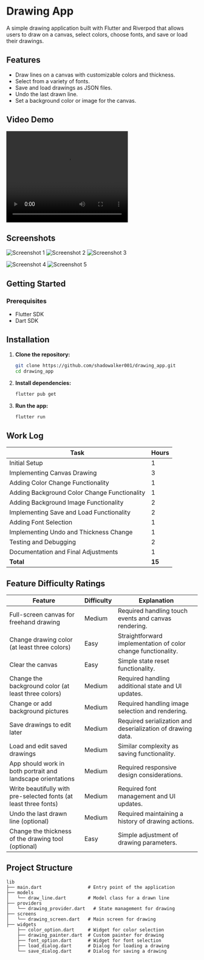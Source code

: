 # Drawing App

A simple drawing application built with Flutter and Riverpod that allows users to draw on a canvas, select colors, choose fonts, and save or load their drawings.

## Features

- Draw lines on a canvas with customizable colors and thickness.
- Select from a variety of fonts.
- Save and load drawings as JSON files.
- Undo the last drawn line.
- Set a background color or image for the canvas.

## Video Demo

<video width="320" height="240" controls>
  <source src="assets/demo/20240717204904.mp4" type="video/mp4">
  Your browser does not support the video tag.
</video>

## Screenshots

![Screenshot 1](assets/screenshots/Screenshot_1721249319.png) ![Screenshot 2](assets/screenshots/Screenshot_1721249336.png) ![Screenshot 3](assets/screenshots/Screenshot_1721249350.png)

![Screenshot 4](assets/screenshots/Screenshot_1721249371.png) ![Screenshot 5](assets/screenshots/Screenshot_1721248832.png)

## Getting Started

### Prerequisites

- Flutter SDK
- Dart SDK

## Installation

1. **Clone the repository:**
    ```bash
    git clone https://github.com/shadowalker001/drawing_app.git
    cd drawing_app
    ```

2. **Install dependencies:**
    ```bash
    flutter pub get
    ```

3. **Run the app:**
    ```bash
    flutter run
    ```

## Work Log

| Task                                              | Hours |
|---------------------------------------------------|-------|
| Initial Setup                                     | 1     |
| Implementing Canvas Drawing                       | 3     |
| Adding Color Change Functionality                 | 1     |
| Adding Background Color Change Functionality      | 1     |
| Adding Background Image Functionality             | 2     |
| Implementing Save and Load Functionality          | 2     |
| Adding Font Selection                             | 1     |
| Implementing Undo and Thickness Change            | 1     |
| Testing and Debugging                             | 2     |
| Documentation and Final Adjustments               | 1     |
| **Total**                                         | **15**|

## Feature Difficulty Ratings

| Feature                                                  | Difficulty | Explanation                                                                                          |
|----------------------------------------------------------|------------|------------------------------------------------------------------------------------------------------|
| Full-screen canvas for freehand drawing                  | Medium     | Required handling touch events and canvas rendering.                                                 |
| Change drawing color (at least three colors)             | Easy       | Straightforward implementation of color change functionality.                                        |
| Clear the canvas                                         | Easy       | Simple state reset functionality.                                                                    |
| Change the background color (at least three colors)      | Medium     | Required handling additional state and UI updates.                                                   |
| Change or add background pictures                        | Medium     | Required handling image selection and rendering.                                                     |
| Save drawings to edit later                              | Medium     | Required serialization and deserialization of drawing data.                                          |
| Load and edit saved drawings                             | Medium     | Similar complexity as saving functionality.                                                          |
| App should work in both portrait and landscape orientations | Medium | Required responsive design considerations.                                                           |
| Write beautifully with pre-selected fonts (at least three fonts) | Medium | Required font management and UI updates.                                                             |
| Undo the last drawn line (optional)                      | Medium     | Required maintaining a history of drawing actions.                                                   |
| Change the thickness of the drawing tool (optional)      | Easy       | Simple adjustment of drawing parameters.                                                             |


## Project Structure

```plaintext
lib
├── main.dart                 # Entry point of the application
├── models
│   └── draw_line.dart        # Model class for a drawn line
├── providers
│   └── drawing_provider.dart   # State management for drawing
├── screens
│   └── drawing_screen.dart   # Main screen for drawing
├── widgets
    ├── color_option.dart     # Widget for color selection
    ├── drawing_painter.dart  # Custom painter for drawing
    ├── font_option.dart      # Widget for font selection
    ├── load_dialog.dart      # Dialog for loading a drawing
    └── save_dialog.dart      # Dialog for saving a drawing
